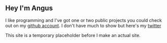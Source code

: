 ## Hey I'm Angus 

I like programming and I've got one or two public projects you could check out on my [github account](https://github.com/hackermanangus).
I don't have much to show but here's my [twitter](https://twitter.com/hackermanangus)

This site is a temporary placeholder before I make an actual site.
